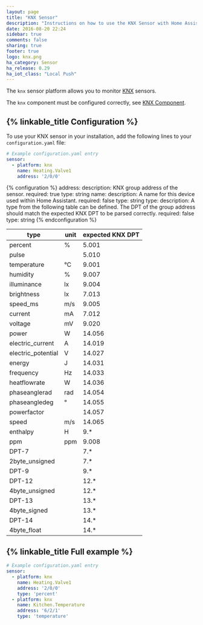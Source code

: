 ```yaml
---
layout: page
title: "KNX Sensor"
description: "Instructions on how to use the KNX Sensor with Home Assistant."
date: 2016-08-20 22:24
sidebar: true
comments: false
sharing: true
footer: true
logo: knx.png
ha_category: Sensor
ha_release: 0.29
ha_iot_class: "Local Push"
---
```


The `knx` sensor platform allows you to monitor [KNX](http://www.knx.org) sensors.

The `knx` component must be configured correctly, see [KNX Component](/components/knx).

## {% linkable_title Configuration %}

To use your KNX sensor in your installation, add the following lines to your `configuration.yaml` file:

```yaml
# Example configuration.yaml entry
sensor:
  - platform: knx
    name: Heating.Valve1
    address: '2/0/0'
```


{% configuration %}
address:
  description: KNX group address of the sensor.
  required: true
  type: string
name:
  description: A name for this device used within Home Assistant.
  required: false
  type: string
type:
  description: A type from the following table can be defined. The DPT of the group address should match the expected KNX DPT to be parsed correctly.
  required: false
  type: string
{% endconfiguration %}


| type               | unit | expected KNX DPT |
|--------------------|------|------------------|
| percent            | %    | 5.001            |
| pulse              |      | 5.010            |
| temperature        | °C   | 9.001            |
| humidity           | %    | 9.007            |
| illuminance        | lx   | 9.004            |
| brightness         | lx   | 7.013            |
| speed_ms           | m/s  | 9.005            |
| current            | mA   | 7.012            |
| voltage            | mV   | 9.020            |
| power              | W    | 14.056           |
| electric_current   | A    | 14.019           |
| electric_potential | V    | 14.027           |
| energy             | J    | 14.031           |
| frequency          | Hz   | 14.033           |
| heatflowrate       | W    | 14.036           |
| phaseanglerad      | rad  | 14.054           |
| phaseangledeg      | °    | 14.055           |
| powerfactor        |      | 14.057           |
| speed              | m/s  | 14.065           |
| enthalpy           | H    | 9.*              |
| ppm                | ppm  | 9.008            |
| DPT-7              |      | 7.*              |
| 2byte_unsigned     |      | 7.*              |
| DPT-9              |      | 9.*              |
| DPT-12             |      | 12.*             |
| 4byte_unsigned     |      | 12.*             |
| DPT-13             |      | 13.*             |
| 4byte_signed       |      | 13.*             |
| DPT-14             |      | 14.*             |
| 4byte_float        |      | 14.*             |



## {% linkable_title Full example %}

```yaml
# Example configuration.yaml entry
sensor:
  - platform: knx
    name: Heating.Valve1
    address: '2/0/0'
    type: 'percent'
  - platform: knx
    name: Kitchen.Temperature
    address: '6/2/1'
    type: 'temperature'
```
